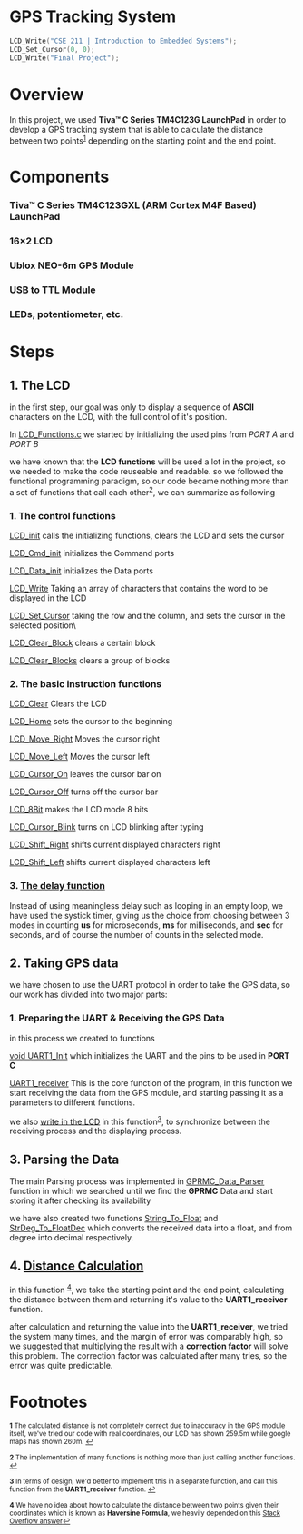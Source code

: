 # GPS Tracking System

```C 
LCD_Write("CSE 211 | Introduction to Embedded Systems");
LCD_Set_Cursor(0, 0);
LCD_Write("Final Project");
```

# Overview

In this project, we used **Tiva™ C Series TM4C123G LaunchPad** in order to develop a GPS tracking system that is able to calculate the distance between two points<sup id="a1">[1](#f1)</sup> depending on the starting point and the end point.


# Components

### Tiva™ C Series TM4C123GXL (ARM Cortex M4F Based) LaunchPad
### 16×2 LCD
### Ublox NEO-6m GPS Module
### USB to TTL Module
### LEDs, potentiometer, etc.

# Steps

## 1. The LCD

in the first step, our goal was only to display a sequence of **ASCII** characters on the LCD, with the full control of it's position.

In [LCD_Functions.c](https://github.com/0ssamaak0/GPS-Tracking-System/blob/main/LCD_Functions.c) we started by initializing the used pins from *PORT A* and *PORT B*

we have known that the **LCD functions** will be used a lot in the project, so we needed to make the code reuseable and readable. so we followed the functional programming paradigm, so our code became nothing more than a set of functions that call each other<sup id="a2">[2](#f2)</sup>, we can summarize as following


### 1. The control functions 
[LCD_init](https://github.com/0ssamaak0/GPS-Tracking-System/blob/main/LCD_Functions.c#L59) calls the initializing functions, clears the LCD and sets the cursor

[LCD_Cmd_init](https://github.com/0ssamaak0/GPS-Tracking-System/blob/main/LCD_Functions.c#L70) initializes the Command ports

[LCD_Data_init](https://github.com/0ssamaak0/GPS-Tracking-System/blob/main/LCD_Functions.c#L87) initializes the Data ports

[LCD_Write](https://github.com/0ssamaak0/GPS-Tracking-System/blob/main/LCD_Functions.c#L135)
Taking an array of characters that contains the word to be displayed in the LCD

[LCD_Set_Cursor](https://github.com/0ssamaak0/GPS-Tracking-System/blob/main/LCD_Functions.c#L144) taking the row and the column, and sets the cursor in the selected position\

[LCD_Clear_Block](https://github.com/0ssamaak0/GPS-Tracking-System/blob/main/LCD_Functions.c#L164)
clears a certain block

[LCD_Clear_Blocks](https://github.com/0ssamaak0/GPS-Tracking-System/blob/main/LCD_Functions.c#L170)
clears a group of blocks

### 2. The basic instruction functions


[LCD_Clear](https://github.com/0ssamaak0/GPS-Tracking-System/blob/main/LCD_Functions.c#L158)
Clears the LCD

[LCD_Home](https://github.com/0ssamaak0/GPS-Tracking-System/blob/main/LCD_Functions.c#L185)
sets the cursor to the beginning

[LCD_Move_Right](https://github.com/0ssamaak0/GPS-Tracking-System/blob/main/LCD_Functions.c#L190)
Moves the cursor right

[LCD_Move_Left](https://github.com/0ssamaak0/GPS-Tracking-System/blob/main/LCD_Functions.c#L195)
Moves the cursor left

[LCD_Cursor_On](https://github.com/0ssamaak0/GPS-Tracking-System/blob/main/LCD_Functions.c#L200)
leaves the cursor bar on

[LCD_Cursor_Off](https://github.com/0ssamaak0/GPS-Tracking-System/blob/main/LCD_Functions.c#L205)
turns off the cursor bar

[LCD_8Bit](https://github.com/0ssamaak0/GPS-Tracking-System/blob/main/LCD_Functions.c#L215)
makes the LCD mode 8 bits

[LCD_Cursor_Blink](https://github.com/0ssamaak0/GPS-Tracking-System/blob/main/LCD_Functions.c#210)
turns on LCD blinking after typing

[LCD_Shift_Right](https://github.com/0ssamaak0/GPS-Tracking-System/blob/main/LCD_Functions.c#220)
shifts current displayed characters right

[LCD_Shift_Left](https://github.com/0ssamaak0/GPS-Tracking-System/blob/main/LCD_Functions.c#225)
shifts current displayed characters left

### 3. [The delay function](https://github.com/0ssamaak0/GPS-Tracking-System/blob/main/LCD_Functions.c#L234)

Instead of using meaningless delay such as looping in an empty loop, we have used the systick timer, giving us the choice from choosing between 3 modes in counting **us** for microseconds, **ms** for milliseconds, and **sec** for seconds, and of course the number of counts in the selected mode.


## 2. Taking GPS data
we have chosen to use the UART protocol in order to take the GPS data, so our work has divided into two major parts:

### 1. Preparing the UART & Receiving the GPS Data
in this process we created to functions

[void UART1_Init](https://github.com/0ssamaak0/GPS-Tracking-System/blob/main/Project.ino#L94)
which initializes the UART and the pins to be used in **PORT C**

[UART1_receiver](https://github.com/0ssamaak0/GPS-Tracking-System/blob/main/Project.ino#L123)
This is the core function of the program, in this function we start receiving the data from the GPS module, and starting passing it as a parameters to different functions.

we also [write in the LCD](https://github.com/0ssamaak0/GPS-Tracking-System/blob/main/Project.ino#L132) in this function<sup id="a3">[3](#f3)</sup>, to synchronize between the receiving process and the displaying process.

## 3. Parsing the Data
The main Parsing process was implemented in [GPRMC_Data_Parser](https://github.com/0ssamaak0/GPS-Tracking-System/blob/main/LCD_Functions.c#L182) function in which we searched until we find the **GPRMC** Data and start storing it after checking its availability 

we have also created two functions [String_To_Float](https://github.com/0ssamaak0/GPS-Tracking-System/blob/main/Project.ino#L286) and [StrDeg_To_FloatDec](https://github.com/0ssamaak0/GPS-Tracking-System/blob/main/Project.ino#L298) which converts the received data into a float, and from degree into decimal respectively.

## 4. [Distance Calculation](https://github.com/0ssamaak0/GPS-Tracking-System/blob/main/Project.ino#L341)


in this function <sup id="4">[4](#f4)</sup>, we take the starting point and the end point,  calculating the distance between them and returning it's value to the **UART1_receiver** function.

after calculation and returning the value into the **UART1_receiver**, we tried the system many times, and the margin of error was comparably high, so we suggested that multiplying the result with a **correction factor** will solve this problem. The correction factor was calculated after many tries, so the error was quite predictable. 


# Footnotes
<sup><b id="f1">1</b> The calculated distance is not completely correct due to inaccuracy in the GPS module itself, we've tried our code with real coordinates, our LCD has shown 259.5m while google maps has shown 260m. [↩](#a1)</sup>

<sup><b id="f2">2</b> The implementation of many functions is nothing more than just calling another functions. [↩](#a2)</sup>

<sup><b id="f3">3</b> In terms of design, we'd better to implement this in a separate function, and call this function from the **UART1_receiver** function. [↩](#a3)</sup>

<sup><b id = "f4">4</b> We have no idea about how to calculate the distance between two points given their coordinates which is known as **Haversine Formula**, we heavily depended on this [Stack Overflow answer](https://stackoverflow.com/questions/27928/calculate-distance-between-two-latitude-longitude-points-haversine-formula)[↩](#a4)</sub>

